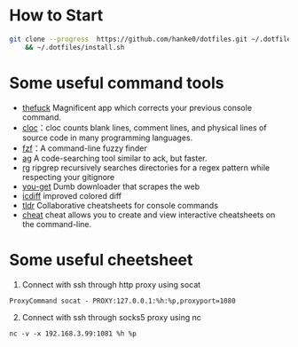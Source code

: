 # How to Start
```bash
git clone --progress  https://github.com/hanke0/dotfiles.git ~/.dotfiles \
    && ~/.dotfiles/install.sh
```

# Some useful command tools
- [thefuck](https://github.com/nvbn/thefuck) Magnificent app which corrects your previous console command.
- [cloc](https://github.com/AlDanial/cloc)：cloc counts blank lines, comment lines, and physical lines of source code in many programming languages.
- [fzf](https://github.com/junegunn/fzf)：A command-line fuzzy finder
- [ag](https://github.com/ggreer/the_silver_searcher) A code-searching tool similar to ack, but faster.
- [rg](https://github.com/BurntSushi/ripgrep) ripgrep recursively searches directories for a regex pattern while respecting your gitignore
- [you-get](https://github.com/soimort/you-get) Dumb downloader that scrapes the web
- [icdiff](https://github.com/jeffkaufman/icdiff) improved colored diff
- [tldr](https://github.com/tldr-pages/tldr) Collaborative cheatsheets for console commands
- [cheat](https://github.com/cheat/cheat) cheat allows you to create and view interactive cheatsheets on the command-line. 

# Some useful cheetsheet

1. Connect with ssh through http proxy using socat
```
ProxyCommand socat - PROXY:127.0.0.1:%h:%p,proxyport=1080
```

2. Connect with ssh through socks5 proxy using nc
```
nc -v -x 192.168.3.99:1081 %h %p
```
